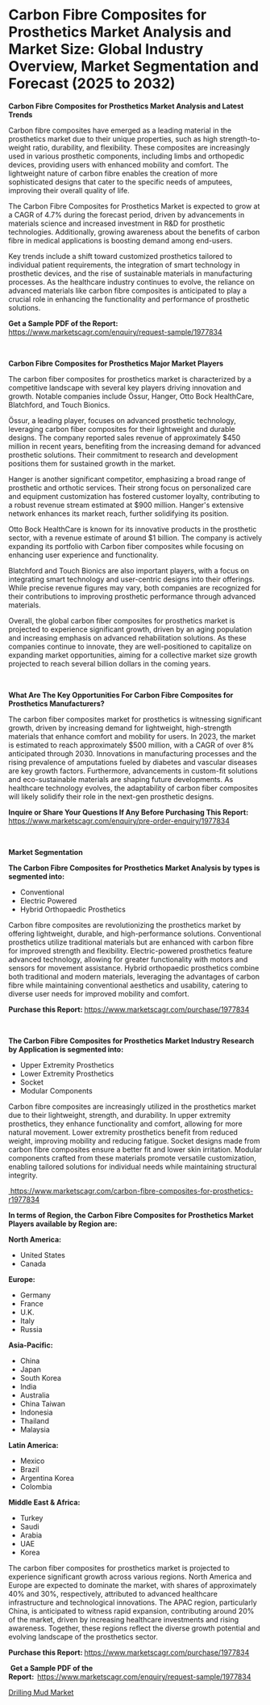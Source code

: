 <p><h1>Carbon Fibre Composites for Prosthetics Market Analysis and Market Size: Global Industry Overview, Market Segmentation and Forecast (2025 to 2032)</h1></p><p><strong>Carbon Fibre Composites for Prosthetics Market Analysis and Latest Trends</strong></p>
<p><p>Carbon fibre composites have emerged as a leading material in the prosthetics market due to their unique properties, such as high strength-to-weight ratio, durability, and flexibility. These composites are increasingly used in various prosthetic components, including limbs and orthopedic devices, providing users with enhanced mobility and comfort. The lightweight nature of carbon fibre enables the creation of more sophisticated designs that cater to the specific needs of amputees, improving their overall quality of life.</p><p>The Carbon Fibre Composites for Prosthetics Market is expected to grow at a CAGR of 4.7% during the forecast period, driven by advancements in materials science and increased investment in R&D for prosthetic technologies. Additionally, growing awareness about the benefits of carbon fibre in medical applications is boosting demand among end-users. </p><p>Key trends include a shift toward customized prosthetics tailored to individual patient requirements, the integration of smart technology in prosthetic devices, and the rise of sustainable materials in manufacturing processes. As the healthcare industry continues to evolve, the reliance on advanced materials like carbon fibre composites is anticipated to play a crucial role in enhancing the functionality and performance of prosthetic solutions.</p></p>
<p><strong>Get a Sample PDF of the Report:&nbsp;</strong> <a href="https://www.marketscagr.com/enquiry/request-sample/1977834?utm_campaign=1950&utm_medium=2&utm_source=Github&utm_content=ia&utm_term=01042025&utm_id=carbon-fibre-composites-for-prosthetics">https://www.marketscagr.com/enquiry/request-sample/1977834</a></p>
<p>&nbsp;</p>
<p><strong>Carbon Fibre Composites for Prosthetics Major Market Players</strong></p>
<p><p>The carbon fiber composites for prosthetics market is characterized by a competitive landscape with several key players driving innovation and growth. Notable companies include Össur, Hanger, Otto Bock HealthCare, Blatchford, and Touch Bionics. </p><p>Össur, a leading player, focuses on advanced prosthetic technology, leveraging carbon fiber composites for their lightweight and durable designs. The company reported sales revenue of approximately $450 million in recent years, benefiting from the increasing demand for advanced prosthetic solutions. Their commitment to research and development positions them for sustained growth in the market.</p><p>Hanger is another significant competitor, emphasizing a broad range of prosthetic and orthotic services. Their strong focus on personalized care and equipment customization has fostered customer loyalty, contributing to a robust revenue stream estimated at $900 million. Hanger's extensive network enhances its market reach, further solidifying its position.</p><p>Otto Bock HealthCare is known for its innovative products in the prosthetic sector, with a revenue estimate of around $1 billion. The company is actively expanding its portfolio with Carbon fiber composites while focusing on enhancing user experience and functionality. </p><p>Blatchford and Touch Bionics are also important players, with a focus on integrating smart technology and user-centric designs into their offerings. While precise revenue figures may vary, both companies are recognized for their contributions to improving prosthetic performance through advanced materials. </p><p>Overall, the global carbon fiber composites for prosthetics market is projected to experience significant growth, driven by an aging population and increasing emphasis on advanced rehabilitation solutions. As these companies continue to innovate, they are well-positioned to capitalize on expanding market opportunities, aiming for a collective market size growth projected to reach several billion dollars in the coming years.</p></p>
<p>&nbsp;</p>
<p><strong>What Are The Key Opportunities For Carbon Fibre Composites for Prosthetics Manufacturers?</strong></p>
<p><p>The carbon fiber composites market for prosthetics is witnessing significant growth, driven by increasing demand for lightweight, high-strength materials that enhance comfort and mobility for users. In 2023, the market is estimated to reach approximately $500 million, with a CAGR of over 8% anticipated through 2030. Innovations in manufacturing processes and the rising prevalence of amputations fueled by diabetes and vascular diseases are key growth factors. Furthermore, advancements in custom-fit solutions and eco-sustainable materials are shaping future developments. As healthcare technology evolves, the adaptability of carbon fiber composites will likely solidify their role in the next-gen prosthetic designs.</p></p>
<p><strong>Inquire or Share Your Questions If Any Before Purchasing This Report:</strong> <a href="https://www.marketscagr.com/enquiry/pre-order-enquiry/1977834?utm_campaign=1950&utm_medium=2&utm_source=Github&utm_content=ia&utm_term=01042025&utm_id=carbon-fibre-composites-for-prosthetics">https://www.marketscagr.com/enquiry/pre-order-enquiry/1977834</a></p>
<p>&nbsp;</p>
<p><strong>Market Segmentation</strong></p>
<p><strong>The Carbon Fibre Composites for Prosthetics Market Analysis by types is segmented into:</strong></p>
<p><ul><li>Conventional</li><li>Electric Powered</li><li>Hybrid Orthopaedic Prosthetics</li></ul></p>
<p><p>Carbon fibre composites are revolutionizing the prosthetics market by offering lightweight, durable, and high-performance solutions. Conventional prosthetics utilize traditional materials but are enhanced with carbon fibre for improved strength and flexibility. Electric-powered prosthetics feature advanced technology, allowing for greater functionality with motors and sensors for movement assistance. Hybrid orthopaedic prosthetics combine both traditional and modern materials, leveraging the advantages of carbon fibre while maintaining conventional aesthetics and usability, catering to diverse user needs for improved mobility and comfort.</p></p>
<p><strong>Purchase this Report:&nbsp;</strong><a href="https://www.marketscagr.com/purchase/1977834?utm_campaign=1950&utm_medium=2&utm_source=Github&utm_content=ia&utm_term=01042025&utm_id=carbon-fibre-composites-for-prosthetics">https://www.marketscagr.com/purchase/1977834</a></p>
<p>&nbsp;</p>
<p><strong>The Carbon Fibre Composites for Prosthetics Market Industry Research by Application is segmented into:</strong></p>
<p><ul><li>Upper Extremity Prosthetics</li><li>Lower Extremity Prosthetics</li><li>Socket</li><li>Modular Components</li></ul></p>
<p><p>Carbon fibre composites are increasingly utilized in the prosthetics market due to their lightweight, strength, and durability. In upper extremity prosthetics, they enhance functionality and comfort, allowing for more natural movement. Lower extremity prosthetics benefit from reduced weight, improving mobility and reducing fatigue. Socket designs made from carbon fibre composites ensure a better fit and lower skin irritation. Modular components crafted from these materials promote versatile customization, enabling tailored solutions for individual needs while maintaining structural integrity.</p></p>
<p><a href="https://www.marketscagr.com/carbon-fibre-composites-for-prosthetics-r1977834?utm_campaign=1950&utm_medium=2&utm_source=Github&utm_content=ia&utm_term=01042025&utm_id=carbon-fibre-composites-for-prosthetics">&nbsp;https://www.marketscagr.com/carbon-fibre-composites-for-prosthetics-r1977834</a></p>
<p><strong>In terms of Region, the Carbon Fibre Composites for Prosthetics Market Players available by Region are:</strong></p>
<p>
    <p> <strong> North America: </strong>
        <ul>
            <li>United States</li>
            <li>Canada</li>
        </ul>
        </p> 
    <p> <strong> Europe: </strong>
        <ul>
            <li>Germany</li>
            <li>France</li>
            <li>U.K.</li>
            <li>Italy</li>
            <li>Russia</li>
        </ul>
        </p> 
    <p> <strong> Asia-Pacific: </strong>
        <ul>
            <li>China</li>
            <li>Japan</li>
            <li>South Korea</li>
            <li>India</li>
            <li>Australia</li>
            <li>China Taiwan</li>
            <li>Indonesia</li>
            <li>Thailand</li>
            <li>Malaysia</li>
        </ul>
        </p> 
    <p> <strong> Latin America: </strong>
        <ul>
            <li>Mexico</li>
            <li>Brazil</li>
            <li>Argentina Korea</li>
            <li>Colombia</li>
        </ul>
        </p> 
    <p> <strong> Middle East & Africa: </strong>
        <ul>
            <li>Turkey</li>
            <li>Saudi</li>
            <li>Arabia</li>
            <li>UAE</li>
            <li>Korea</li>
        </ul>
    </p>
    </p>
<p><p>The carbon fiber composites for prosthetics market is projected to experience significant growth across various regions. North America and Europe are expected to dominate the market, with shares of approximately 40% and 30%, respectively, attributed to advanced healthcare infrastructure and technological innovations. The APAC region, particularly China, is anticipated to witness rapid expansion, contributing around 20% of the market, driven by increasing healthcare investments and rising awareness. Together, these regions reflect the diverse growth potential and evolving landscape of the prosthetics sector.</p></p>
<p><strong>Purchase this Report: </strong><a href="https://www.marketscagr.com/purchase/1977834?utm_campaign=1950&utm_medium=2&utm_source=Github&utm_content=ia&utm_term=01042025&utm_id=carbon-fibre-composites-for-prosthetics">https://www.marketscagr.com/purchase/1977834</a></p>
<p>&nbsp;<strong>Get a Sample PDF of the Report:&nbsp;&nbsp;</strong><a href="https://www.marketscagr.com/enquiry/request-sample/1977834?utm_campaign=1950&utm_medium=2&utm_source=Github&utm_content=ia&utm_term=01042025&utm_id=carbon-fibre-composites-for-prosthetics">https://www.marketscagr.com/enquiry/request-sample/1977834</a></p>
<p><strong></strong></p>
<p><p><a href="https://github.com/kaidaloeckf7/Market-Research-Report-List-1/blob/main/drilling-mud-market.md?utm_campaign=1950&utm_medium=2&utm_source=Github&utm_content=ia&utm_term=01042025&utm_id=carbon-fibre-composites-for-prosthetics">Drilling Mud Market</a></p></p>
